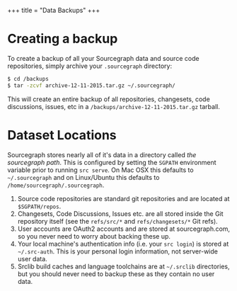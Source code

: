 +++
title = "Data Backups"
+++

# Creating a backup

To create a backup of all your Sourcegraph data and source code repositories,
simply archive your `.sourcegraph` directory:

```bash
$ cd /backups
$ tar -zcvf archive-12-11-2015.tar.gz ~/.sourcegraph/
```

This will create an entire backup of all repositories, changesets, code
discussions, issues, etc in a `/backups/archive-12-11-2015.tar.gz` tarball.

# Dataset Locations

Sourcegraph stores nearly all of it's data in a directory called _the
sourcegraph path_. This is configured by setting the `SGPATH` environment
variable prior to running `src serve`. On Mac OSX this defaults to `~/.sourcegraph`
and on Linux/Ubuntu this defaults to `/home/sourcegraph/.sourcegraph`.

1. Source code repositories are standard git repositories and are located at
   `$SGPATH/repos`.
1. Changesets, Code Discussions, Issues etc. are all stored inside the Git
   repository itself (see the `refs/src/*` and `refs/changesets/*` Git refs).
1. User accounts are OAuth2 accounts and are stored at sourcegraph.com, so you
   never need to worry about backing these up.
1. Your local machine's authentication info (i.e. your `src login`) is stored at
   `~/.src-auth`. This is your personal login information, not server-wide user
   data.
1. Srclib build caches and language toolchains are at `~/.srclib` directories,
   but you should never need to backup these as they contain no user data.
